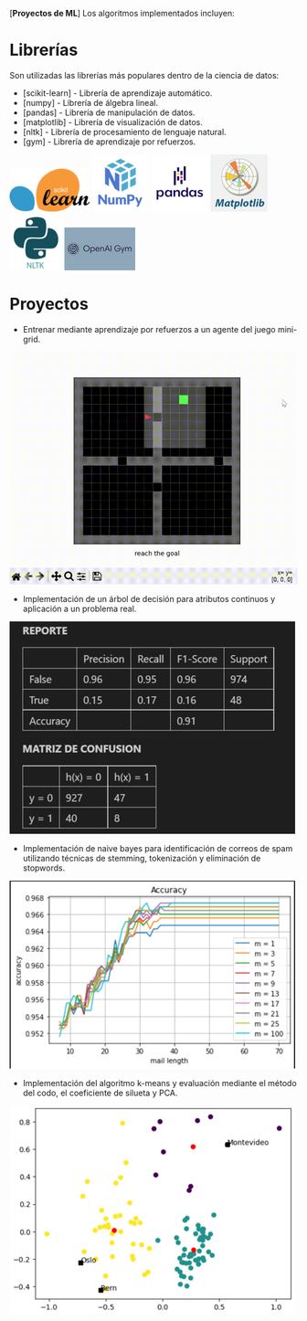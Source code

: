 [**Proyectos de ML**] Los algoritmos implementados incluyen:

# Librerías

Son utilizadas las librerías más populares dentro de la ciencia de datos:

- [scikit-learn] - Librería de aprendizaje automático.
- [numpy] - Librería de álgebra lineal.
- [pandas] - Librería de manipulación de datos.
- [matplotlib] - Librería de visualización de datos.
- [nltk] - Librería de procesamiento de lenguaje natural.
- [gym] - Librería de aprendizaje por refuerzos.

![scikit-learn](./readme/icons/scikit.png)
![numpy](./readme/icons/numpy.png)
![pandas](./readme/icons/pandas.png)
![matplotlib](./readme/icons/matplotlib.png)
![nltk](./readme/icons/nltk.png)
![gym](./readme/icons/gym.png)

# Proyectos

- Entrenar mediante aprendizaje por refuerzos a un agente del juego mini-grid.

![minigrid](./readme/labs/minigrid.gif)

- Implementación de un árbol de decisión para atributos continuos y aplicación a un problema real.

![Decision Tree](./readme/labs/tree_report.png)

- Implementación de naive bayes para identificación de correos de spam utilizando técnicas de stemming, tokenización y eliminación de stopwords.

![mail-length](./readme/labs/mail_length.png)

- Implementación del algoritmo k-means y evaluación mediante el método del codo, el coeficiente de silueta y PCA.

![pca](./readme/labs/pca.png)

